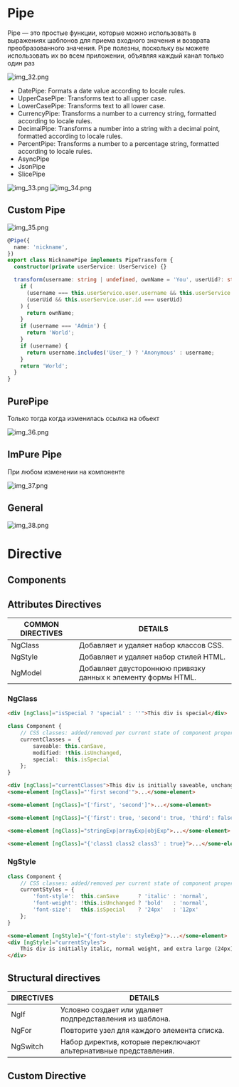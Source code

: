 # Pipe

Pipe — это простые функции, которые можно использовать в выражениях шаблонов для приема входного значения и возврата преобразованного значения. Pipe полезны, поскольку вы можете использовать их во всем приложении, объявляя каждый канал только один раз

![img_32.png](img_32.png)

- DatePipe: Formats a date value according to locale rules.
- UpperCasePipe: Transforms text to all upper case.
- LowerCasePipe: Transforms text to all lower case.
- CurrencyPipe: Transforms a number to a currency string, formatted according to locale rules.
- DecimalPipe: Transforms a number into a string with a decimal point, formatted according to locale rules.
- PercentPipe: Transforms a number to a percentage string, formatted according to locale rules.
- AsyncPipe 
- JsonPipe 
- SlicePipe

![img_33.png](img_33.png)
![img_34.png](img_34.png)

## Custom Pipe

![img_35.png](img_35.png)

```typescript
@Pipe({
  name: 'nickname',
})
export class NicknamePipe implements PipeTransform {
  constructor(private userService: UserService) {}

  transform(username: string | undefined, ownName = 'You', userUid?: string): string | undefined {
    if (
      (username === this.userService.user.username && this.userService.user.username && ownName) ||
      (userUid && this.userService.user.id === userUid)
    ) {
      return ownName;
    }
    if (username === 'Admin') {
      return 'World';
    }
    if (username) {
      return username.includes('User_') ? 'Anonymous' : username;
    }
    return 'World';
  }
}

```

## PurePipe

Только тогда когда изменилась ссылка на обьект

![img_36.png](img_36.png)

## ImPure Pipe
При любом изменении на компоненте

![img_37.png](img_37.png)

## General

![img_38.png](img_38.png)

# Directive

## Components
## Attributes Directives


| COMMON DIRECTIVES | DETAILS                                 |
| ---- |-----------------------------------------|
| NgClass | Добавляет и удаляет набор классов CSS.  |
| NgStyle |           Добавляет и удаляет набор стилей HTML.                              | 
| NgModel |       Добавляет двустороннюю привязку данных к элементу формы HTML.                                  |

### NgClass

```html
<div [ngClass]="isSpecial ? 'special' : ''">This div is special</div>
```

```typescript
class Component {
    // CSS classes: added/removed per current state of component properties
    currentClasses =  {
        saveable: this.canSave,
        modified: !this.isUnchanged,
        special:  this.isSpecial
    };
}
```
```html
<div [ngClass]="currentClasses">This div is initially saveable, unchanged, and special.</div>
<some-element [ngClass]="'first second'">...</some-element>

<some-element [ngClass]="['first', 'second']">...</some-element>

<some-element [ngClass]="{'first': true, 'second': true, 'third': false}">...</some-element>

<some-element [ngClass]="stringExp|arrayExp|objExp">...</some-element>

<some-element [ngClass]="{'class1 class2 class3' : true}">...</some-element>
```

###  NgStyle 

```typescript
class Component {
    // CSS classes: added/removed per current state of component properties
    currentStyles = {
        'font-style':  this.canSave      ? 'italic' : 'normal',
        'font-weight': !this.isUnchanged ? 'bold'   : 'normal',
        'font-size':   this.isSpecial    ? '24px'   : '12px'
    };
}
```
```html
<some-element [ngStyle]="{'font-style': styleExp}">...</some-element>
<div [ngStyle]="currentStyles">
    This div is initially italic, normal weight, and extra large (24px).
</div>
```

## Structural directives


| DIRECTIVES | DETAILS |
| ---- | --- |
| NgIf | Условно создает или удаляет подпредставления из шаблона. |
| NgFor| Повторите узел для каждого элемента списка.|
| NgSwitch	| Набор директив, которые переключают альтернативные представления. |


## Custom Directive
